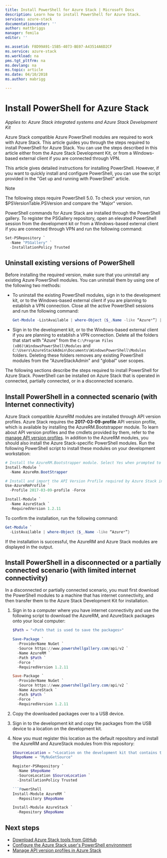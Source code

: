 ```yaml
---
title: Install PowerShell for Azure Stack | Microsoft Docs
description: Learn how to install PowerShell for Azure Stack.
services: azure-stack
documentationcenter: ''
author: mattbriggs
manager: femila
editor: ''

ms.assetid: F8D99A91-15B5-4073-BE07-A43514A6D2CF
ms.service: azure-stack
ms.workload: na
pms.tgt_pltfrm: na
ms.devlang: na
ms.topic: article
ms.date: 04/10/2018
ms.author: mabrigg

---
```


# Install PowerShell for Azure Stack

*Applies to: Azure Stack integrated systems and Azure Stack Development Kit*

Azure Stack compatible Azure PowerShell modules are required to work with Azure Stack. This article guides you through the steps required to install PowerShell for Azure Stack. You can use the steps described in this article either from the Azure Stack Development Kit, or from a Windows-based external client if you are connected through VPN.

This article gives detailed instructions for installing PowerShell. However, if you want to quickly install and configure PowerShell, you can use the script provided in the "Get up and running with PowerShell" article.

> [!NOTE]
> The following steps require PowerShell 5.0. To check your version, run $PSVersionTable.PSVersion and compare the "Major" version.

PowerShell commands for Azure Stack are installed through the PowerShell gallery. To register the PSGallery repository, open an elevated PowerShell session from the development kit or from a Windows-based external client if you are connected through VPN and run the following command:

```PowerShell  
Set-PSRepository `
  -Name "PSGallery" `
  -InstallationPolicy Trusted
```

## Uninstall existing versions of PowerShell

Before installing the required version, make sure that you uninstall any existing Azure PowerShell modules. You can uninstall them by using one of the following two methods:

* To uninstall the existing PowerShell modules, sign in to the development kit, or to the Windows-based external client if you are planning to establish a VPN connection. Close all the active PowerShell sessions and run the following command:

   ```PowerShell  
   Get-Module -ListAvailable | where-Object {$_.Name -like “Azure*”} | Uninstall-Module
   ```

* Sign in to the development kit, or to the Windows-based external client if you are planning to establish a VPN connection. Delete all the folders that start with "Azure" from the `C:\Program Files (x86)\WindowsPowerShell\Modules` and `C:\Users\AzureStackAdmin\Documents\WindowsPowerShell\Modules` folders. Deleting these folders removes any existing PowerShell modules from the "AzureStackAdmin" and "global" user scopes.

The following sections describe the steps required to install PowerShell for Azure Stack. PowerShell can be installed on Azure Stack that is operated in connected, partially connected, or in a disconnected scenario.

## Install PowerShell in a connected scenario (with Internet connectivity)

Azure Stack compatible AzureRM modules are installed through API version profiles. Azure Stack requires the **2017-03-09-profile** API version profile, which is available by installing the AzureRM.Bootstrapper module. To learn about API version profiles and the cmdlets provided by them, refer to the [manage API version profiles](azure-stack-version-profiles-powershell.md). In addition to the AzureRM modules, you should also install the Azure Stack-specific PowerShell modules. Run the following PowerShell script to install these modules on your development workstation:

  ```PowerShell  
  # Install the AzureRM.Bootstrapper module. Select Yes when prompted to install NuGet
  Install-Module `
    -Name AzureRm.BootStrapper

  # Install and import the API Version Profile required by Azure Stack into the current PowerShell session.
  Use-AzureRmProfile `
    -Profile 2017-03-09-profile -Force

  Install-Module `
    -Name AzureStack `
    -RequiredVersion 1.2.11
  ```

To confirm the installation, run the following command:

  ```PowerShell  
  Get-Module `
    -ListAvailable | where-Object {$_.Name -like “Azure*”}
  ```

  If the installation is successful, the AzureRM and Azure Stack modules are displayed in the output.

## Install PowerShell in a disconnected or a partially connected scenario (with limited internet connectivity)

In a disconnected or partially connected scenario, you must first download the PowerShell modules to a machine that has internet connectivity, and then transfer them to the Azure Stack Development Kit for installation.

1. Sign in to a computer where you have internet connectivity and use the following script to download the AzureRM, and AzureStack packages onto your local computer:  

    ```PowerShell  
    $Path = "<Path that is used to save the packages>"

    Save-Package `
      -ProviderName NuGet `
      -Source https://www.powershellgallery.com/api/v2 `
      -Name AzureRM `
      -Path $Path `
      -Force `
      -RequiredVersion 1.2.11

    Save-Package `
      -ProviderName NuGet `
      -Source https://www.powershellgallery.com/api/v2 `
      -Name AzureStack `
      -Path $Path `
      -Force `
      -RequiredVersion 1.2.11
    ```

2. Copy the downloaded packages over to a USB device.

3. Sign in to the development kit and copy the packages from the USB device to a location on the development kit.

4. Now you must register this location as the default repository and install the AzureRM and AzureStack modules from this repository:

    ```PowerShell  
    $SourceLocation = "<Location on the development kit that contains the PowerShell packages>"
    $RepoName = "MyNuGetSource"

    Register-PSRepository `
      -Name $RepoName `
      -SourceLocation $SourceLocation `
      -InstallationPolicy Trusted

    ```PowerShell  
    Install-Module AzureRM `
      -Repository $RepoName

    Install-Module AzureStack `
      -Repository $RepoName
    ```

## Next steps

* [Download Azure Stack tools from GitHub](azure-stack-powershell-download.md)
* [Configure the Azure Stack user's PowerShell environment](azure-stack-powershell-configure-user.md)
* [Manage API version profiles in Azure Stack](azure-stack-version-profiles-powershell.md)

